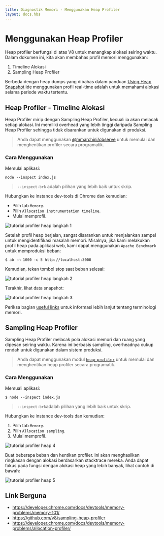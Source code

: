 ```yaml
---
title: Diagnostik Memori - Menggunakan Heap Profiler
layout: docs.hbs
---
```


# Menggunakan Heap Profiler

Heap profiler berfungsi di atas V8 untuk menangkap alokasi seiring waktu. Dalam dokumen ini, kita akan membahas profil memori menggunakan:

1. Timeline Alokasi
2. Sampling Heap Profiler

Berbeda dengan heap dumps yang dibahas dalam panduan [Using Heap Snapshot][] ide menggunakan profil real-time adalah untuk memahami alokasi selama periode waktu tertentu.

## Heap Profiler - Timeline Alokasi

Heap Profiler mirip dengan Sampling Heap Profiler, kecuali ia akan melacak setiap alokasi. Ini memiliki overhead yang lebih tinggi daripada Sampling Heap Profiler sehingga tidak disarankan untuk digunakan di produksi.

> Anda dapat menggunakan [@mmarchini/observe][] untuk memulai dan menghentikan profiler secara programatik.

### Cara Menggunakan

Memulai aplikasi:

```console
node --inspect index.js
```

> `--inspect-brk` adalah pilihan yang lebih baik untuk skrip.

Hubungkan ke instance dev-tools di Chrome dan kemudian:

- Pilih tab `Memory`.
- Pilih `Allocation instrumentation timeline`.
- Mulai memprofil.

![tutorial profiler heap langkah 1][3]

Setelah profil heap berjalan, sangat disarankan untuk menjalankan sampel untuk mengidentifikasi masalah memori. Misalnya, jika kami melakukan profil heap pada aplikasi web, kami dapat menggunakan `Apache Benchmark` untuk memproduksi beban:

```console
$ ab -n 1000 -c 5 http://localhost:3000
```

Kemudian, tekan tombol stop saat beban selesai:

![tutorial profiler heap langkah 2][4]

Terakhir, lihat data snapshot:

![tutorial profiler heap langkah 3][5]

Periksa bagian [useful links](#useful-links) untuk informasi lebih lanjut tentang terminologi memori.

## Sampling Heap Profiler

Sampling Heap Profiler melacak pola alokasi memori dan ruang yang dipesan seiring waktu. Karena ini berbasis sampling, overheadnya cukup rendah untuk digunakan dalam sistem produksi.

> Anda dapat menggunakan modul [`heap-profiler`][] untuk memulai dan menghentikan heap profiler secara programatik.

### Cara Menggunakan

Memuali aplikasi:

```console
$ node --inspect index.js
```

> `--inspect-brk`adalah pilihan yang lebih baik untuk skrip.

Hubungkan ke instance dev-tools dan kemudian:

1. Pilih tab `Memory`.
2. Pilih `Allocation sampling`.
3. Mulai memprofil.

![tutorial profiler heap 4][7]

Buat beberapa beban dan hentikan profiler. Ini akan menghasilkan ringkasan dengan alokasi berdasarkan stacktrace mereka. Anda dapat fokus pada fungsi dengan alokasi heap yang lebih banyak, lihat contoh di bawah:

![tutorial profiler heap 5][8]

## Link Berguna

- https://developer.chrome.com/docs/devtools/memory-problems/memory-101/
- https://github.com/v8/sampling-heap-profiler
- https://developer.chrome.com/docs/devtools/memory-problems/allocation-profiler/

[Using Heap Snapshot]: /en/docs/guides/diagnostics/memory/using-heap-snapshot/
[@mmarchini/observe]: https://www.npmjs.com/package/@mmarchini/observe
[3]: /static/images/docs/guides/diagnostics/heap-profiler-tutorial-1.png
[4]: /static/images/docs/guides/diagnostics/heap-profiler-tutorial-2.png
[5]: /static/images/docs/guides/diagnostics/heap-profiler-tutorial-3.png
[`heap-profiler`]: https://www.npmjs.com/package/heap-profile
[7]: /static/images/docs/guides/diagnostics/heap-profiler-tutorial-4.png
[8]: /static/images/docs/guides/diagnostics/heap-profiler-tutorial-5.png
